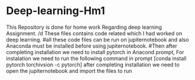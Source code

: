 # Deep-learning-Hm1
This Repository is done for home work Regarding deep learning Assignment.
/d
These files contains code related which I had worked on deep learning.
#all these code files can be run on jupiternotebook and also Anaconda must be installed before using jupiternotebook.
 #Then after completing installation we need to install pytorch in Anacond prompt,
 For instalation we need to run the following command in prompt
  [conda install pytorch torchivsion -c pytorch]
 after completing installation we need to open the jupiternotebook and import the files to run  

